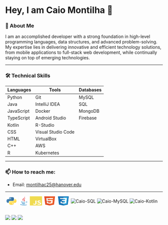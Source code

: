 # Hey, I am Caio Montilha 👋

### 🚀 About Me
I am an accomplished developer with a strong foundation in high-level programming languages, data structures, and advanced problem-solving. My expertise lies in delivering innovative and efficient technology solutions, from mobile applications to full-stack web development, while continually staying on top of emerging technologies.

---

### 🛠️ Technical Skills

|  **Languages**  |    **Tools**      | **Databases** |
|-----------------|-------------------|---------------|
| Python         | Git                | MySQL         |
| Java           | IntelliJ IDEA      | SQL           |
| JavaScript     | Docker             | MongoDB       |
| TypeScript     | Android Studio     | Firebase      |
| Kotlin         | R-Studio           |               |
| CSS            | Visual Studio Code |               |
| HTML           | VirtualBox         |               |
| C++            | AWS                |               |
| R              | Kubernetes         |               |

---

### 📫 How to reach me:
- Email: montilhac25@hanover.edu

---

<div>
  <img align="center" alt="Caio-Python" height="30" width="40" src="https://raw.githubusercontent.com/devicons/devicon/master/icons/python/python-original.svg">
  <img align="center" alt="Caio-Java" height="30" width="30" src="https://raw.githubusercontent.com/devicons/devicon/master/icons/java/java-original.svg">
  <img align="center" alt="Caio-Js" height="30" width="40" src="https://raw.githubusercontent.com/devicons/devicon/master/icons/javascript/javascript-plain.svg">
  <img align="center" alt="Caio-HTML" height="30" width="40" src="https://raw.githubusercontent.com/devicons/devicon/master/icons/html5/html5-original.svg">
  <img align="center" alt="Caio-CSS" height="30" width="40" src="https://raw.githubusercontent.com/devicons/devicon/master/icons/css3/css3-original.svg">
  <img align="center" alt="Caio-SQL" height="30" width="40" src="https://upload.wikimedia.org/wikipedia/commons/8/87/Sql_data_base_with_logo.png">
  <img align="center" alt="Caio-MySQL" height="30" width="35" src="https://cdn.iconscout.com/icon/free/png-256/mysql-6-226028.png">
  <img align="center" alt="Caio-Kotlin" height="30" width="40" src="https://e7.pngegg.com/pngimages/314/161/png-clipart-kotlin-android-software-development-anonymous-function-programming-language-android-blue-angle-thumbnail.png">
</div>
  
  ##
  
  <div> 
   <a href="https://www.instagram.com/techno_tracker365" target="_blank"><img src="https://img.shields.io/badge/-Instagram-%23E4405F?style=for-the-badge&logo=instagram&logoColor=white" target="_blank"></a>
   <a href="https://discord.gg/5ePcuCrk" target="_blank"><img src="https://img.shields.io/badge/Discord-7289DA?style=for-the-badge&logo=discord&logoColor=white" target="_blank"></a> 
   <a href="https://www.linkedin.com/in/caio-montilha" target="_blank"><img src="https://img.shields.io/badge/-LinkedIn-%230077B5?style=for-the-badge&logo=linkedin&logoColor=white" target="_blank"></a> 
  </div>
